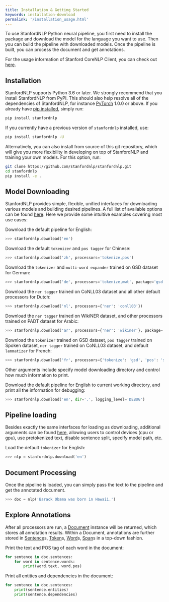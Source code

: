 ```yaml
---
title: Installation & Getting Started
keywords: installation-download
permalink: '/installation_usage.html'
---
```


To use StanfordNLP Python neural pipeline, you first need to install the package and download the model for the language you want to use. Then you can build the pipeline with downloaded models. Once the pipeline is built, you can process the document and get annotations.

For the usage information of Stanford CoreNLP Client, you can check out [here](corenlp_client.md).

## Installation

StanfordNLP supports Python 3.6 or later. We strongly recommend that you install StanfordNLP from PyPI. This should also help resolve all of the dependencies of StanfordNLP, for instance [PyTorch](https://pytorch.org/) 1.0.0 or above. If you already have [pip installed](https://pip.pypa.io/en/stable/installing/), simply run:
```bash
pip install stanfordnlp
```

If you currently have a previous version of `stanfordnlp` installed, use:
```bash
pip install stanfordnlp -U
```

Alternatively, you can also install from source of this git repository, which will give you more flexibility in developing on top of StanfordNLP and training your own models. For this option, run:
```bash
git clone https://github.com/stanfordnlp/stanfordnlp.git
cd stanfordnlp
pip install -e .
```

## Model Downloading

StanfordNLP provides simple, flexible, unified interfaces for downloading various models and building desired pipelines. A full list of available options can be found [here](models#downloading-and-using-models). Here we provide some intuitive examples covering most use cases:

Download the default pipeline for English:
```python
>>> stanfordnlp.download('en')
```

Download the default `tokenizer` and `pos tagger` for Chinese:
```python
>>> stanfordnlp.download('zh', processors='tokenize,pos')
```

Download the `tokenizer` and `multi-word expander` trained on GSD dataset for German:
```python
>>> stanfordnlp.download('de', processors='tokenize,mwt', package='gsd')
```

Download the `ner tagger` trained on CoNLL03 dataset and all other default processors for Dutch:
```python
>>> stanfordnlp.download('nl', processors={'ner': 'conll03'})
```

Download the `ner tagger` trained on WikiNER dataset, and other processors trained on PADT dataset for Arabic:
```python
>>> stanfordnlp.download('ar', processors={'ner': 'wikiner'}, package='padt')
```

Download the `tokenizer` trained on GSD dataset, `pos tagger` trained on Spoken dataset, `ner tagger` trained on CoNLL03 dataset, and default `lemmatizer` for French:
```python
>>> stanfordnlp.download('fr', processors={'tokenize': 'gsd', 'pos': 'spoken', 'ner': 'conll03', 'lemma': 'default'}, package=None)
```

Other arguments include specify model downloading directory and control how much information to print. 

Download the default pipeline for English to current working directory, and print all the information for debugging:
```python
>>> stanfordnlp.download('en', dir='.', logging_level='DEBUG')
```

## Pipeline loading

Besides exactly the same interfaces for loading as downloading, additional arguments can be found [here](pipeline.md#options), allowing users to control devices (cpu or gpu), use pretokenized text, disable sentence split, specify model path, etc. 

Load the default `tokenizer` for English:
```python
>>> nlp = stanfordnlp.download('en')
```

## Document Processing

Once the pipeline is loaded, you can simply pass the text to the pipeline and get the annotated document.

```python
>>> doc = nlp('Barack Obama was born in Hawaii.')
```

## Explore Annotations

After all processors are run, a [Document](data_objects#document) instance will be returned, which stores all annotation results. Within a Document, annotations are further stored in [Sentence](data_objects#sentence)s, [Token](data_objects#token)s, [Word](data_objects#word)s, [Span](data_objects#span)s in a top-down fashion.

Print the text and POS tag of each word in the document:
```python
for sentence in doc.sentences:
    for word in sentence.words:
        print(word.text, word.pos)
```

Print all entities and dependencies in the document:
```python
for sentence in doc.sentences:
    print(sentence.entities)
    print(sentence.dependencies)
```
